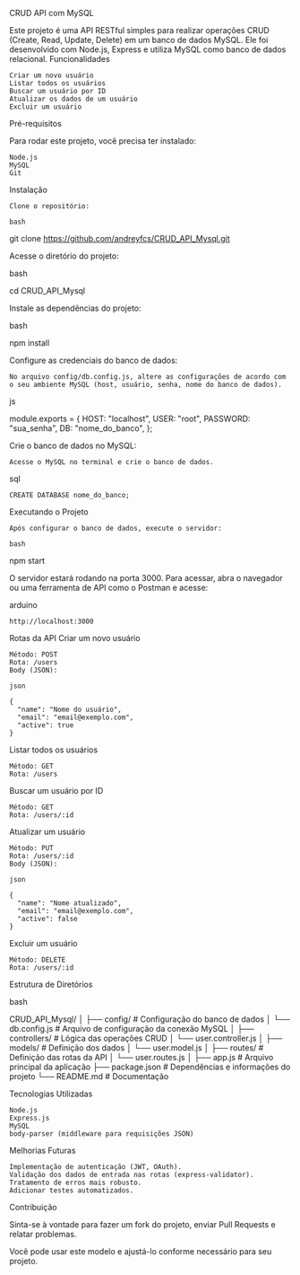 CRUD API com MySQL

Este projeto é uma API RESTful simples para realizar operações CRUD (Create, Read, Update, Delete) em um banco de dados MySQL. Ele foi desenvolvido com Node.js, Express e utiliza MySQL como banco de dados relacional.
Funcionalidades

    Criar um novo usuário
    Listar todos os usuários
    Buscar um usuário por ID
    Atualizar os dados de um usuário
    Excluir um usuário

Pré-requisitos

Para rodar este projeto, você precisa ter instalado:

    Node.js
    MySQL
    Git

Instalação

    Clone o repositório:

    bash

git clone https://github.com/andreyfcs/CRUD_API_Mysql.git

Acesse o diretório do projeto:

bash

cd CRUD_API_Mysql

Instale as dependências do projeto:

bash

npm install

Configure as credenciais do banco de dados:

    No arquivo config/db.config.js, altere as configurações de acordo com o seu ambiente MySQL (host, usuário, senha, nome do banco de dados).

js

module.exports = {
  HOST: "localhost",
  USER: "root",
  PASSWORD: "sua_senha",
  DB: "nome_do_banco",
};

Crie o banco de dados no MySQL:

    Acesse o MySQL no terminal e crie o banco de dados.

sql

    CREATE DATABASE nome_do_banco;

Executando o Projeto

    Após configurar o banco de dados, execute o servidor:

    bash

npm start

O servidor estará rodando na porta 3000. Para acessar, abra o navegador ou uma ferramenta de API como o Postman e acesse:

arduino

    http://localhost:3000

Rotas da API
Criar um novo usuário

    Método: POST
    Rota: /users
    Body (JSON):

    json

    {
      "name": "Nome do usuário",
      "email": "email@exemplo.com",
      "active": true
    }

Listar todos os usuários

    Método: GET
    Rota: /users

Buscar um usuário por ID

    Método: GET
    Rota: /users/:id

Atualizar um usuário

    Método: PUT
    Rota: /users/:id
    Body (JSON):

    json

    {
      "name": "Nome atualizado",
      "email": "email@exemplo.com",
      "active": false
    }

Excluir um usuário

    Método: DELETE
    Rota: /users/:id

Estrutura de Diretórios

bash

CRUD_API_Mysql/
│
├── config/               # Configuração do banco de dados
│   └── db.config.js      # Arquivo de configuração da conexão MySQL
│
├── controllers/          # Lógica das operações CRUD
│   └── user.controller.js
│
├── models/               # Definição dos dados
│   └── user.model.js
│
├── routes/               # Definição das rotas da API
│   └── user.routes.js
│
├── app.js                # Arquivo principal da aplicação
├── package.json          # Dependências e informações do projeto
└── README.md             # Documentação

Tecnologias Utilizadas

    Node.js
    Express.js
    MySQL
    body-parser (middleware para requisições JSON)

Melhorias Futuras

    Implementação de autenticação (JWT, OAuth).
    Validação dos dados de entrada nas rotas (express-validator).
    Tratamento de erros mais robusto.
    Adicionar testes automatizados.

Contribuição

Sinta-se à vontade para fazer um fork do projeto, enviar Pull Requests e relatar problemas.

Você pode usar este modelo e ajustá-lo conforme necessário para seu projeto.